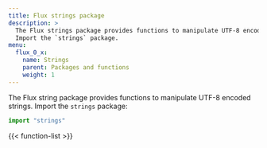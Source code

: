 ```yaml
---
title: Flux strings package
description: >
  The Flux strings package provides functions to manipulate UTF-8 encoded strings.
  Import the `strings` package.
menu:
  flux_0_x:
    name: Strings
    parent: Packages and functions
    weight: 1
---
```


The Flux string package provides functions to manipulate UTF-8 encoded strings.
Import the `strings` package:

```js
import "strings"
```

{{< function-list >}}
